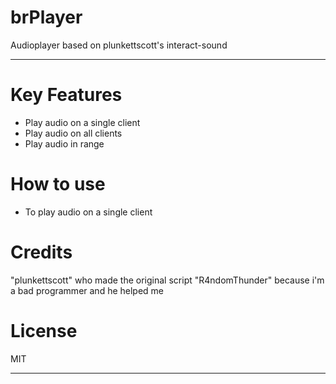 # brPlayer
Audioplayer based on plunkettscott's interact-sound

***

# Key Features
- Play audio on a single client
- Play audio on all clients
- Play audio in range

# How to use
- To play audio on a single client

# Credits
"plunkettscott" who made the original script
"R4ndomThunder" because i'm a bad programmer and he helped me

# License
MIT

***
